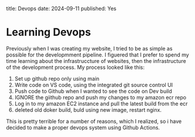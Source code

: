 title: Devops
date: 2024-09-11
published: Yes

# Learning Devops
Previously when I was creating my website, I tried to be as simple as possible for the developmment pipeline. I figuered that I prefer to spend my time learning about the infrastruccture of websites, then the infrastructure of the development process. My process looked like this:

1. Set up github repo only using main
2. Write code on VS code, using the integrated git source control UI
3. Push code to Github when I wanted to see the code on Dev build
4. IGNORE the giithub repo and push my changes to my amazon ecr repo 
5. Log in to my amazon EC2 instance and pull the latest build from the ecr
6. deleted old doker build, buld using new image, restart nginx.

This is pretty terrible for a number of reasons, which I realized, so i have decided to make a proper devops system using Github Actions.

